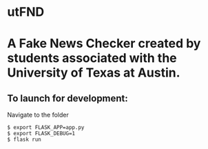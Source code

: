 # utFND

# A Fake News Checker created by students associated with the University of Texas at Austin.

## To launch for development:

Navigate to the folder

```
$ export FLASK_APP=app.py
$ export FLASK_DEBUG=1
$ flask run
```
